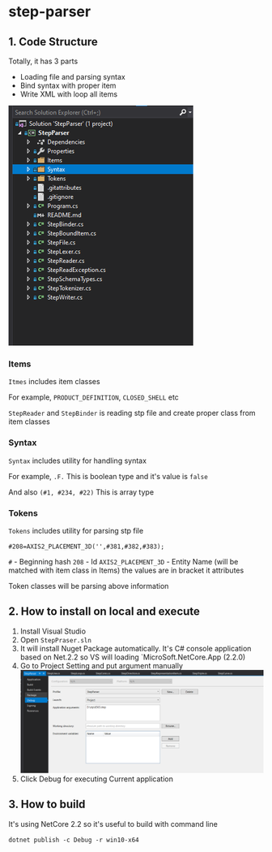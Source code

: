 # step-parser

## 1. Code Structure
Totally, it has 3 parts
- Loading file and parsing syntax
- Bind syntax with proper item
- Write XML with loop all items

![image-fileStructure](./screenshots/file_structure.png)

### Items
`Itmes` includes item classes

For example, `PRODUCT_DEFINITION`, `CLOSED_SHELL` etc

`StepReader` and `StepBinder` is reading stp file and create proper class from item classes
### Syntax

`Syntax` includes utility for handling syntax

For example, `.F.` This is boolean type and it's value is `false`

And also `(#1, #234, #22)` This is array type

### Tokens
`Tokens` includes utility for parsing stp file
```
#208=AXIS2_PLACEMENT_3D('',#381,#382,#383);
```
`#` - Beginning hash
`208` -  Id
`AXIS2_PLACEMENT_3D` - Entity Name (will be matched with item class in Items)
the values are in bracket it attributes

Token classes will be parsing above information

## 2. How to install on local and execute

1. Install Visual Studio
2. Open `StepPraser.sln`
3. It will install Nuget Package automatically. It's C# console application based on Net.2.2 so VS will loading `MicroSoft.NetCore.App (2.2.0)
4. Go to Project Setting and put argument manually
![image-20200226033800862](./screenshots/image-20200226033800862.png)
5. Click Debug for executing Current application

## 3. How to build

It's using NetCore 2.2 so it's useful to build with command line

```
dotnet publish -c Debug -r win10-x64
```
